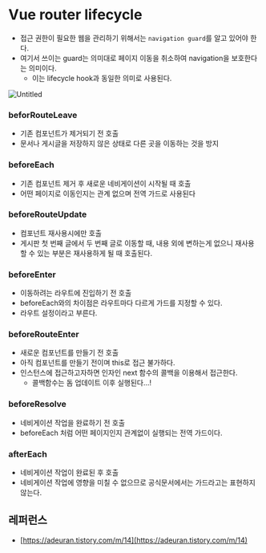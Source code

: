 # Vue router lifecycle

- 접근 권한이 필요한 웹을 관리하기 위해서는 `navigation guard`를 알고 있어야 한다.
- 여기서 쓰이는 guard는 의미대로 페이지 이동을 취소하여 navigation을 보호한다는 의미이다.
    - 이는 lifecycle hook과 동일한 의미로 사용된다.

![Untitled](https://s3-us-west-2.amazonaws.com/secure.notion-static.com/77e70c9e-5aaa-473d-a8a8-6647306ce7e1/Untitled.png)

### beforRouteLeave

- 기존 컴포넌트가 제거되기 전 호출
- 문서나 게시글을 저장하지 않은 상태로 다른 곳을 이동하는 것을 방지

### beforeEach

- 기존 컴포넌트 제거 후 새로운 네비게이션이 시작될 때 호출
- 어떤 페이지로 이동인지는 관계 없으며 전역 가드로 사용된다

### beforeRouteUpdate

- 컴포넌트 재사용시에만 호출
- 게시판 첫 번째 글에서 두 번째 글로 이동할 때, 내용 외에 변하는게 없으니 재사용할 수 있는 부분은 재사용하게 될 때 호출된다.

### beforeEnter

- 이동하려는 라우트에 진입하기 전 호출
- beforeEach와의 차이점은 라우트마다 다르게 가드를 지정할 수 있다.
- 라우트 설정이라고 부른다.

### beforeRouteEnter

- 새로운 컴포넌트를 만들기 전 호출
- 아직 컴포넌트를 만들기 전이며 this로 접근 불가하다.
- 인스턴스에 접근하고자하면 인자인 next 함수의 콜백을 이용해서 접근한다.
    - 콜백함수는 돔 업데이트 이후 실행된다…!

### beforeResolve

- 네비게이션 작업을 완료하기 전 호출
- beforeEach 처럼 어떤 페이지인지 관계없이 실행되는 전역 가드이다.

### afterEach

- 네비게이션 작업이 완료된 후 호출
- 네비게이션 작업에 영향을 미칠 수 없으므로 공식문서에서는 가드라고는 표현하지 않는다.

## 레퍼런스

- [https://adeuran.tistory.com/m/14](https://adeuran.tistory.com/m/14)
